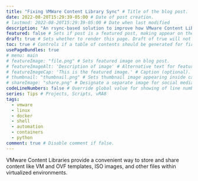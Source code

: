 ```yaml
---
title: "Fixing VMWare Content Library Sync" # Title of the blog post.
date: 2022-08-20T15:29:39-05:00 # Date of post creation.
# lastmod: 2022-08-20T15:29:39-05:00 # Date when last modified
description: "An rsync-based solution to improve how VMware Content Libraries synchronize OVF templates to remote locations." # Description used for search engine.
featured: false # Sets if post is a featured post, making appear on the home page side bar.
draft: true # Sets whether to render this page. Draft of true will not be rendered.
toc: true # Controls if a table of contents should be generated for first-level links automatically.
usePageBundles: true
# menu: main
# featureImage: "file.png" # Sets featured image on blog post.
# featureImageAlt: 'Description of image' # Alternative text for featured image.
# featureImageCap: 'This is the featured image.' # Caption (optional).
# thumbnail: "thumbnail.png" # Sets thumbnail image appearing inside card on homepage.
# shareImage: "share.png" # Designate a separate image for social media sharing.
codeLineNumbers: false # Override global value for showing of line numbers within code block.
series: Tips # Projects, Scripts, vRA8
tags:
  - vmware
  - linux
  - docker
  - shell
  - automation
  - containers
  - python
comment: true # Disable comment if false.
---
```

VMware Content Libraries provide a convenient way to store and share content like VM and OVF templates, ISO images, and other files within virtualized environments.
